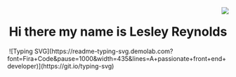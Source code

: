 <img align="right" src="https://visitor-badge.laobi.icu/badge?page_id=OniWithTheHoodie.OniWithTheHoodie" />
<h1 align="center">Hi there my name is Lesley Reynolds</h1> 
<img scr="https://readme-typing-svg.demolab.com?font=Fira+Code&pause=1000&width=435&lines=A+passionate+front+end+developer)](https://git.io/typing-svg" />
![Typing SVG](https://readme-typing-svg.demolab.com?font=Fira+Code&pause=1000&width=435&lines=A+passionate+front+end+developer)](https://git.io/typing-svg)
